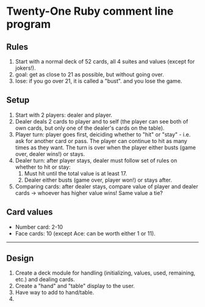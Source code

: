 # Twenty-One Ruby comment line program

## Rules

1. Start with a normal deck of 52 cards, all 4 suites and values (except for jokers!).
1. goal: get as close to 21 as possible, but without going over.
1. lose: if you go over 21, it is called a "bust". and you lose the game.
 
## Setup

1. Start with 2 players: dealer and player.
1. Dealer deals 2 cards to player and to self (the player can see both of own cards, but only one of the dealer's cards on the table).
1. Player turn: player goes first, deiciding whether to "hit" or "stay" - i.e. ask for another card or pass. The player can continue to hit as many times as they want. The turn is over when the player either busts (game over, dealer wins!) or stays.
1. Dealer turn: after player stays, dealer must follow set of rules on whether to hit or stay:
    1. Must hit until the total value is at least 17.
    1. Dealer either busts (game over, player won!) or stays after.
1. Comparing cards: after dealer stays, compare value of player and dealer cards -> whoever has higher value wins! Same value a tie?

## Card values

* Number card: 2-10
* Face cards: 10 (except Ace: can be worth either 1 or 11).

-------

## Design

1. Create a deck module for handling (initializing, values, used, remaining, etc.) and dealing cards.
1. Create a "hand" and "table" display to the user.
1. Have way to add to hand/table.
1. 
